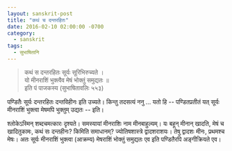 ```yaml
---
layout: sanskrit-post
title: "कथं च दन्तरहितः"
date: 2016-02-10 02:00:00 -0700
category:
  - sanskrit
tags:
  - सुभाषितानि
---
```


> कथं स दन्तरहितः सूर्यः सूरिभिरुच्यते ।  
> यो मीनराशिं भुक्त्वैव मेषं भोक्तुं समुद्यतः ॥  
> इति पं पाजकस्य (सुभाषितावलिः ५५३)

पण्डितैः सूर्यः दन्तरहितः दन्तविहीनः इति उच्यते। किन्तु तदसत्यं ननु ...
यतो हि -- पण्डितप्रतीतं यत् सूर्यः मीनराशिं भुक्त्वा मेषमपि भुक्तुम् उद्यतः -- इति।

श्लोकेऽस्मिन् शब्दचमत्कारः दृश्यते। समस्यायां मीनराशिः नाम मीनबाहुल्यम्।
यः बहून् मीनान् खादति, मेषं च खादितुकामः, कथं सः दन्तहीनः?
किमिति समाधानम्? ज्योतिषशास्त्रे द्वादशराशयः। तेषु द्वादशः मीनः, प्रथमश्च मेषः।
अतः सूर्यः मीनराशिं भुक्त्वा (आक्रम्य) मेषराशिं भोक्तुं समुद्यतः एव इति पण्डितैरपि
अङ्गीक्रियते एव।
